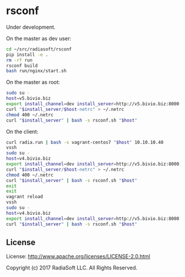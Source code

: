 # rsconf

Under development.

On the master as dev user:

```bash
cd ~/src/radiasoft/rsconf
pip install -e .
rm -rf run
rsconf build
bash run/nginx/start.sh
```

On the master as root:

```bash
sudo su -
host=v5.bivio.biz
export install_channel=dev install_server=http://v5.bivio.biz:8000
curl "$install_server/$host-netrc" > ~/.netrc
chmod 400 ~/.netrc
curl "$install_server" | bash -s rsconf.sh "$host"
```

On the client:

```bash
curl radia.run | bash -s vagrant-centos7 "$host" 10.10.10.40
vssh
sudo su -
host=v4.bivio.biz
export install_channel=dev install_server=http://v5.bivio.biz:8000
curl "$install_server/$host-netrc" > ~/.netrc
chmod 400 ~/.netrc
curl "$install_server" | bash -s rsconf.sh "$host"
exit
exit
vagrant reload
vssh
sudo su -
host=v4.bivio.biz
export install_channel=dev install_server=http://v5.bivio.biz:8000
curl "$install_server" | bash -s rsconf.sh "$host"
```

## License

License: http://www.apache.org/licenses/LICENSE-2.0.html

Copyright (c) 2017 RadiaSoft LLC.  All Rights Reserved.
